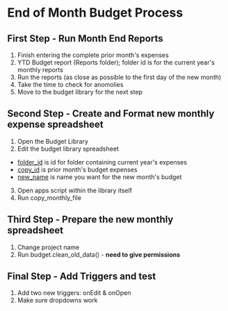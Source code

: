 # End of Month Budget Process

## First Step \- Run Month End Reports

1. Finish entering the complete prior month's expenses
2. YTD Budget report (Reports folder); folder id is for the current year's monthly reports
3. Run the reports (as close as possible to the first day of the new month)
4. Take the time to check for anomolies
5. Move to the budget library for the next step

## Second Step \- Create and Format new monthly expense spreadsheet

1. Open the Budget Library
2. Edit the budget library spreadsheet
* <u>folder\_id</u> is id for folder containing current year's expenses
* <u>copy\_id</u> is prior month's budget expenses
* <u>new\_name</u> is name you want for the new month's budget
3. Open apps script within the library itself
5. Run copy\_monthly\_file

## Third Step \- Prepare the new monthly spreadsheet

1. Change project name
2. Run budget.clean\_old\_data() \- **need to give permissions**

## Final Step \- Add Triggers and test

1. Add two new triggers: onEdit & onOpen
2. Make sure dropdowns work
